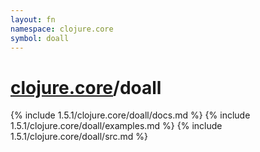 ```yaml
---
layout: fn
namespace: clojure.core
symbol: doall
---
```


# [clojure.core](../)/doall

{% include 1.5.1/clojure.core/doall/docs.md %}
{% include 1.5.1/clojure.core/doall/examples.md %}
{% include 1.5.1/clojure.core/doall/src.md %}

